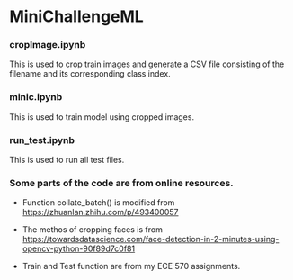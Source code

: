 # MiniChallengeML

### cropImage.ipynb
This is used to crop train images and generate a CSV file consisting of the filename and its corresponding class index.

### minic.ipynb
This is used to train model using cropped images. 

### run_test.ipynb
This is used to run all test files. 

### Some parts of the code are from online resources. 

- Function collate_batch() is modified from https://zhuanlan.zhihu.com/p/493400057

- The methos of cropping faces is from https://towardsdatascience.com/face-detection-in-2-minutes-using-opencv-python-90f89d7c0f81

- Train and Test function are from my ECE 570 assignments. 
